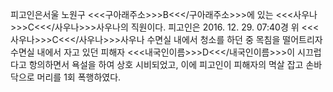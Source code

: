 피고인은서울 노원구 <<<구아래주소>>>B<<</구아래주소>>>에 있는 <<<사우나>>>C<<</사우나>>>사우나의 직원이다.
피고인은 2016. 12. 29. 07:40경 위 <<<사우나>>>C<<</사우나>>>사우나 수면실 내에서 청소를 하던 중 목침을 떨어트리자 수면실 내에서 자고 있던 피해자 <<<내국인이름>>>D<<</내국인이름>>>이 시끄럽다고 항의하면서 욕설을 하여 상호 시비되었고, 이에 피고인이 피해자의 멱살 잡고 손바닥으로 머리를 1회 폭행하였다.
